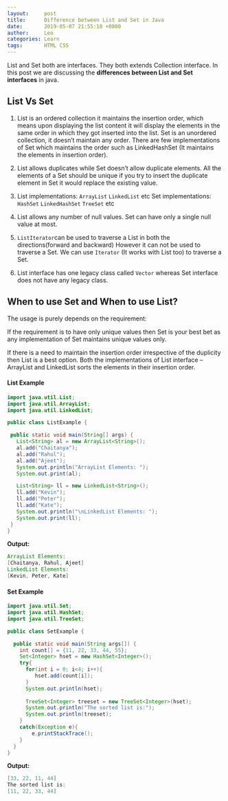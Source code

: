 ```yaml
---
layout:     post
title:      Difference between List and Set in Java
date:       2019-05-07 21:55:10 +0800
author:     Leo
categories: Learn
tags:       HTML CSS
---
```

List and Set both are interfaces. They both extends Collection interface. In this post we are discussing the **differences between List and Set interfaces** in java.

## List Vs Set

1. List is an ordered collection it maintains the insertion order, which means upon displaying the list content it will display the elements in the same order in which they got inserted into the list.
Set is an unordered collection, it doesn’t maintain any order. There are few implementations of Set which maintains the order such as LinkedHashSet (It maintains the elements in insertion order).

2. List allows duplicates while Set doesn’t allow duplicate elements. All the elements of a Set should be unique if you try to insert the duplicate element in Set it would replace the existing value.

3. List implementations: `ArrayList` `LinkedList` etc
Set implementations: `HashSet` `LinkedHashSet` `TreeSet` etc

4. List allows any number of null values. Set can have only a single null value at most.

5. `ListIterator`can be used to traverse a List in both the directions(forward and backward) However it can not be used to traverse a Set. We can use `Iterator` (It works with List too) to traverse a Set.

6. List interface has one legacy class called `Vector` whereas Set interface does not have any legacy class.

## When to use Set and When to use List?

The usage is purely depends on the requirement:

If the requirement is to have only unique values then Set is your best bet as any implementation of Set maintains unique values only.

If there is a need to maintain the insertion order irrespective of the duplicity then List is a best option. Both the implementations of List interface – ArrayList and LinkedList sorts the elements in their insertion order.


#### List Example
```Java
import java.util.List;
import java.util.ArrayList;
import java.util.LinkedList;

public class ListExample {

 public static void main(String[] args) {
   List<String> al = new ArrayList<String>();
   al.add("Chaitanya");
   al.add("Rahul");
   al.add("Ajeet");
   System.out.println("ArrayList Elements: ");
   System.out.print(al);

   List<String> ll = new LinkedList<String>();
   ll.add("Kevin");
   ll.add("Peter");
   ll.add("Kate");
   System.out.println("\nLinkedList Elements: ");
   System.out.print(ll);
 }
}
```
**Output:**
```Java
ArrayList Elements: 
[Chaitanya, Rahul, Ajeet]
LinkedList Elements: 
[Kevin, Peter, Kate]
```

#### Set Example
```Java
import java.util.Set;
import java.util.HashSet;
import java.util.TreeSet;

public class SetExample {

  public static void main(String args[]) { 
    int count[] = {11, 22, 33, 44, 55};
    Set<Integer> hset = new HashSet<Integer>();
    try{
      for(int i = 0; i<4; i++){
         hset.add(count[i]);
      }
      System.out.println(hset);
 
      TreeSet<Integer> treeset = new TreeSet<Integer>(hset);
      System.out.println("The sorted list is:");
      System.out.println(treeset);
    }
    catch(Exception e){
        e.printStackTrace();
    }
  }
}
```
**Output:**
```Java
[33, 22, 11, 44]
The sorted list is:
[11, 22, 33, 44]
```
